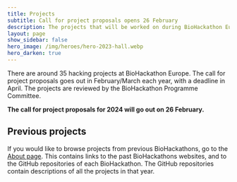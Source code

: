 ```yaml
---
title: Projects
subtitle: Call for project proposals opens 26 February
description: The projects that will be worked on during BioHackathon Europe 2024.
layout: page
show_sidebar: false
hero_image: /img/heroes/hero-2023-hall.webp
hero_darken: true
---
```


There are around 35 hacking projects at BioHackathon Europe. The call for project proposals goes out in February/March each year, with a deadline in April. The projects are reviewed by the BioHackathon Programme Committee.

**The call for project proposals for 2024 will go out on 26 February.**

## Previous projects
If you would like to browse projects from previous BioHackathons, go to the [About page](/about/). This contains links to the past BioHackathons websites, and to the GitHub repositories of each BioHackathon. The GitHub repositories  contain descriptions of all the projects in that year.